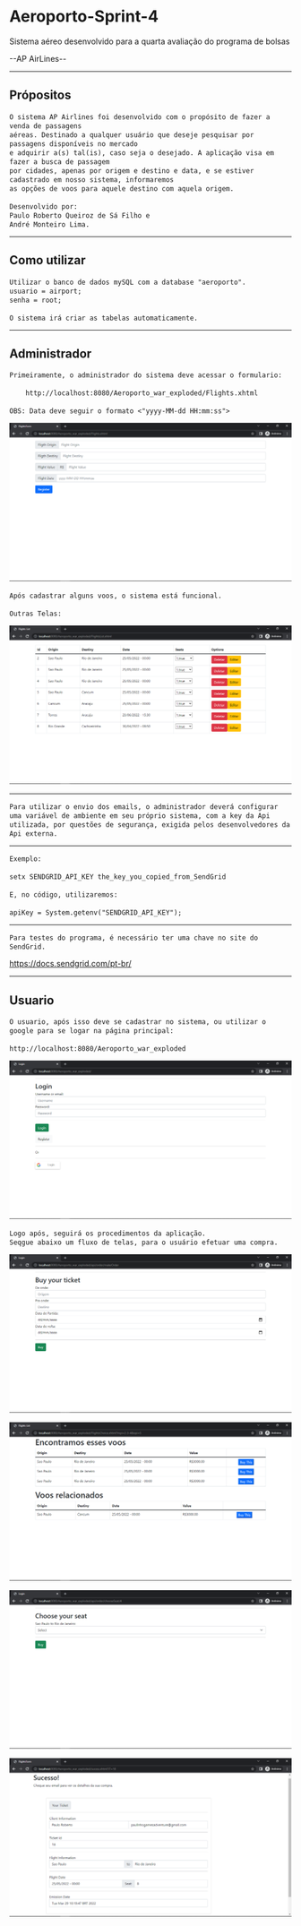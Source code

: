 # Aeroporto-Sprint-4
Sistema aéreo desenvolvido para a quarta avaliação do programa de bolsas

--AP AirLines--

--------------------------
Própositos
--------------------------

	O sistema AP Airlines foi desenvolvido com o propósito de fazer a venda de passagens
	aéreas. Destinado a qualquer usuário que deseje pesquisar por passagens disponíveis no mercado
	e adquirir a(s) tal(is), caso seja o desejado. A aplicação visa em fazer a busca de passagem
	por cidades, apenas por origem e destino e data, e se estiver cadastrado em nosso sistema, informaremos
	as opções de voos para aquele destino com aquela origem.

	Desenvolvido por:
	Paulo Roberto Queiroz de Sá Filho e
	André Monteiro Lima.

--------------------------
Como utilizar
--------------------------
	
	Utilizar o banco de dados mySQL com a database "aeroporto".
	usuario = airport;
	senha = root;
	
	O sistema irá criar as tabelas automaticamente.
	
--------------------------
Administrador
--------------------------

	Primeiramente, o administrador do sistema deve acessar o formulario:

		http://localhost:8080/Aeroporto_war_exploded/Flights.xhtml

	OBS: Data deve seguir o formato <"yyyy-MM-dd HH:mm:ss">
	
![Flights](https://raw.githubusercontent.com/ktverde/Aeroporto-Sprint-4/master/README_imgs/Flights.png)

	Após cadastrar alguns voos, o sistema está funcional.
	
	Outras Telas:
	
![FlightList](https://raw.githubusercontent.com/ktverde/Aeroporto-Sprint-4/master/README_imgs/Flighs%20List.png)

----------------------------------------------------------

	Para utilizar o envio dos emails, o administrador deverá configurar
	uma variável de ambiente em seu próprio sistema, com a key da Api
	utilizada, por questões de segurança, exigida pelos desenvolvedores da Api externa.
	
----------------------------------------------------------
	Exemplo:
	
	setx SENDGRID_API_KEY the_key_you_copied_from_SendGrid

	E, no código, utilizaremos:
	
	apiKey = System.getenv("SENDGRID_API_KEY");
-----------------------------------------------------------
	
	Para testes do programa, é necessário ter uma chave no site do SendGrid.
https://docs.sendgrid.com/pt-br/

--------------------------
Usuario
--------------------------

	O usuario, após isso deve se cadastrar no sistema, ou utilizar o google para se logar na página principal:

	http://localhost:8080/Aeroporto_war_exploded
	
![Login](https://raw.githubusercontent.com/ktverde/Aeroporto-Sprint-4/master/README_imgs/Login.png)

	Logo após, seguirá os procedimentos da aplicação.
	Seqgue abaixo um fluxo de telas, para o usuário efetuar uma compra.
	
![BuyTicket](https://raw.githubusercontent.com/ktverde/Aeroporto-Sprint-4/master/README_imgs/Buy%20Ticket.png)

![FlightChoice](https://raw.githubusercontent.com/ktverde/Aeroporto-Sprint-4/master/README_imgs/FlightChoice.png)

![SeatSelection](https://raw.githubusercontent.com/ktverde/Aeroporto-Sprint-4/master/README_imgs/Escolha%20seu%20assento.png)

![Sucess](https://raw.githubusercontent.com/ktverde/Aeroporto-Sprint-4/master/README_imgs/Sucess.png)

